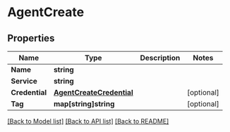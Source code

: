 # AgentCreate

## Properties

Name | Type | Description | Notes
------------ | ------------- | ------------- | -------------
**Name** | **string** |  | 
**Service** | **string** |  | 
**Credential** | [**AgentCreateCredential**](agent_create_credential.md) |  | [optional] 
**Tag** | **map[string]string** |  | [optional] 

[[Back to Model list]](../README.md#documentation-for-models) [[Back to API list]](../README.md#documentation-for-api-endpoints) [[Back to README]](../README.md)


